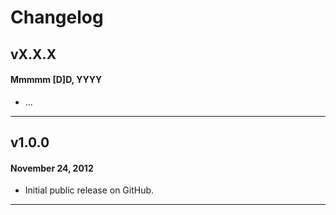 # Changelog

## vX.X.X
#### Mmmmm [D]D, YYYY

* ...

---

## v1.0.0
#### November 24, 2012

* Initial public release on GitHub.

---